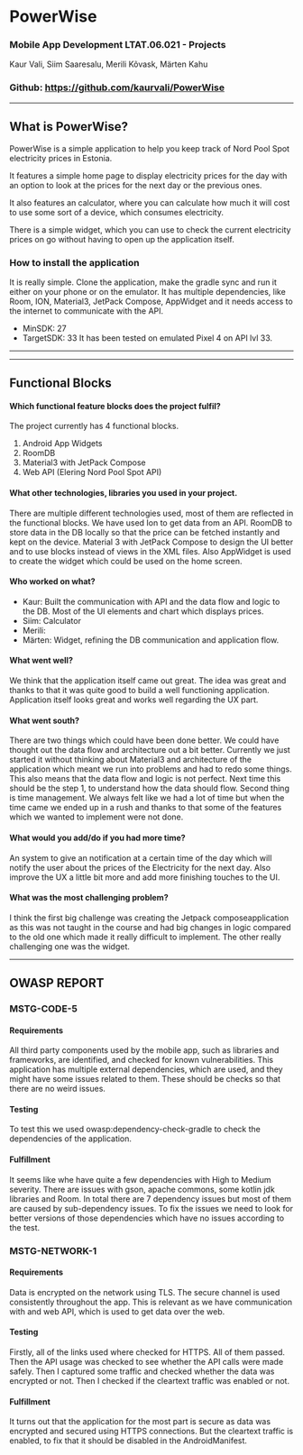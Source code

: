 # PowerWise #
### Mobile App Development LTAT.06.021 - Projects
Kaur Vali, Siim Saaresalu, Merili Kõvask, Märten Kahu

### Github: https://github.com/kaurvali/PowerWise

---

## What is PowerWise?
PowerWise is a simple application to help you keep track of Nord Pool Spot electricity prices in
Estonia.

It features a simple home page to display electricity prices for the day with an option to look at 
the prices for the next day or the previous ones. 

It also features an calculator, where you can calculate how much it will cost to use some sort of a 
device, which consumes electricity. 

There is a simple widget, which you can use to check the current electricity prices on go without
having to open up the application itself.

### How to install the application
It is really simple. Clone the application, make the gradle sync and run it either on your phone
or on the emulator. It has multiple dependencies, like Room, ION, Material3, JetPack Compose, AppWidget
and it needs access to the internet to communicate with the API.
- MinSDK: 27
- TargetSDK: 33
It has been tested on emulated Pixel 4 on API lvl 33.

---

---

## Functional Blocks

#### Which functional feature blocks does the project fulfil?
The project currently has 4 functional blocks.
1. Android App Widgets
2. RoomDB
3. Material3 with JetPack Compose
4. Web API (Elering Nord Pool Spot API)

#### What other technologies, libraries you used in your project.
There are multiple different technologies used, most of them are reflected in the functional blocks.
We have used Ion to get data from an API. RoomDB to store data in the DB locally so that the price
can be fetched instantly and kept on the device. Material 3 with JetPack Compose to design the UI
better and to use blocks instead of views in the XML files. Also AppWidget is used to create the
widget which could be used on the home screen.

#### Who worked on what? 
- Kaur: Built the communication with API and the data flow and logic to the DB. Most of the UI
elements and chart which displays prices.
- Siim: Calculator
- Merili:
- Märten: Widget, refining the DB communication and application flow.

#### What went well? 
We think that the application itself came out great. The idea was great and thanks to that it was
quite good to build a well functioning application. Application itself looks great and works well
regarding the UX part.

#### What went south?
There are two things which could have been done better. We could have thought out the data flow and
architecture out a bit better. Currently we just started it without thinking about Material3 and
architecture of the application which meant we run into problems and had to redo some things. This 
also means that the data flow and logic is not perfect. Next time this should be the step 1, to
understand how the data should flow.
Second thing is time management. We always felt like we had a lot of time but when the time came
we ended up in a rush and thanks to that some of the features which we wanted to implement were not 
done.

#### What would you add/do if you had more time?
An system to give an notification at a certain time of the day which will notify the user about the 
prices of the Electricity for the next day. Also improve the UX a little bit more and add more 
finishing touches to the UI.

#### What was the most challenging problem?
I think the first big challenge was creating the Jetpack composeapplication as this was not taught 
in the course and had big changes in logic compared to the old one which made it really difficult to
implement. The other really challenging one was the widget.




---

## OWASP REPORT

### MSTG-CODE-5
#### Requirements
All third party components used by the mobile app, such as libraries and frameworks, are identified,
and checked for known vulnerabilities.
This application has multiple external dependencies, which are used, and they might have some issues
related to them. These should be checks so that there are no weird issues.
#### Testing
To test this we used owasp:dependency-check-gradle to check the dependencies of the application.
#### Fulfillment
It seems like whe have quite a few dependencies with High to Medium severity. There are 
issues with gson, apache commons, some kotlin jdk libraries and Room. In total there are 7 dependency
issues but most of them are caused by sub-dependency issues.
To fix the issues we need to look for better versions of those dependencies which have no issues
according to the test.

### MSTG-NETWORK-1
#### Requirements
Data is encrypted on the network using TLS. The secure channel is used consistently throughout the app.
This is relevant as we have communication with and web API, which is used to get data over the web.
#### Testing
Firstly, all of the links used where checked for HTTPS. All of them passed. Then the API usage was checked
to see whether the API calls were made safely. Then I captured some traffic and checked whether the
data was encrypted or not. Then I checked if the cleartext traffic was enabled or not.
#### Fulfillment
It turns out that the application for the most part is secure as data was encrypted and secured using
HTTPS connections. But the cleartext traffic is enabled,
to fix that it should be disabled in the AndroidManifest.


